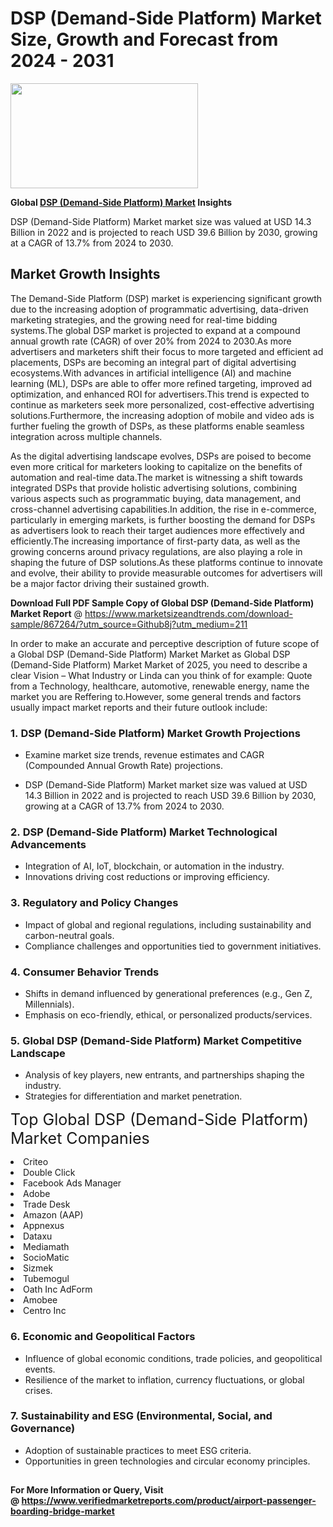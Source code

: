 <H1>DSP (Demand-Side Platform) Market Size, Growth and Forecast from 2024 - 2031</H1><img class="aligncenter size-medium wp-image-584254" src="https://thirdeyenews.in/wp-content/uploads/2024/09/Global-Market-Research-300x168.jpeg" alt="" width="300" height="168" /><p><strong>Global&nbsp;<a href="https://www.marketsizeandtrends.com/download-sample/867264/?utm_source=Github8j?utm_medium=211">DSP (Demand-Side Platform) Market</a> Insights</strong></p><p>DSP (Demand-Side Platform) Market market size was valued at USD 14.3 Billion in 2022 and is projected to reach USD 39.6 Billion by 2030, growing at a CAGR of 13.7% from 2024 to 2030.</p><p><h2>Market Growth Insights</h2> <p>The Demand-Side Platform (DSP) market is experiencing significant growth due to the increasing adoption of programmatic advertising, data-driven marketing strategies, and the growing need for real-time bidding systems.The global DSP market is projected to expand at a compound annual growth rate (CAGR) of over 20% from 2024 to 2030.As more advertisers and marketers shift their focus to more targeted and efficient ad placements, DSPs are becoming an integral part of digital advertising ecosystems.With advances in artificial intelligence (AI) and machine learning (ML), DSPs are able to offer more refined targeting, improved ad optimization, and enhanced ROI for advertisers.This trend is expected to continue as marketers seek more personalized, cost-effective advertising solutions.Furthermore, the increasing adoption of mobile and video ads is further fueling the growth of DSPs, as these platforms enable seamless integration across multiple channels.</p> <p>As the digital advertising landscape evolves, DSPs are poised to become even more critical for marketers looking to capitalize on the benefits of automation and real-time data.The market is witnessing a shift towards integrated DSPs that provide holistic advertising solutions, combining various aspects such as programmatic buying, data management, and cross-channel advertising capabilities.In addition, the rise in e-commerce, particularly in emerging markets, is further boosting the demand for DSPs as advertisers look to reach their target audiences more effectively and efficiently.The increasing importance of first-party data, as well as the growing concerns around privacy regulations, are also playing a role in shaping the future of DSP solutions.As these platforms continue to innovate and evolve, their ability to provide measurable outcomes for advertisers will be a major factor driving their sustained growth.<p><span class=""><strong>Download Full PDF Sample Copy of Global DSP (Demand-Side Platform) Market Report</strong> @ <a href="https://www.marketsizeandtrends.com/download-sample/867264/?utm_source=Github8j?utm_medium=211" target="_blank">https://www.marketsizeandtrends.com/download-sample/867264/?utm_source=Github8j?utm_medium=211</a></span></p><p>In order to make an accurate and perceptive description of future scope of a Global&nbsp;DSP (Demand-Side Platform) Market Market as Global&nbsp;DSP (Demand-Side Platform) Market Market of 2025, you need to describe a clear Vision &ndash; What Industry or Linda can you think of for example: Quote from a Technology, healthcare, automotive, renewable energy, name the market you are Reffering to.However, some general trends and factors usually impact market reports and their future outlook include:</p><h3>1.&nbsp;<strong>DSP (Demand-Side Platform) Market Growth Projections</strong></h3><ul><li>Examine market size trends, revenue estimates and CAGR (Compounded Annual Growth Rate) projections.</li><li><p>DSP (Demand-Side Platform) Market market size was valued at USD 14.3 Billion in 2022 and is projected to reach USD 39.6 Billion by 2030, growing at a CAGR of 13.7% from 2024 to 2030.</p></li></ul><h3>2.&nbsp;<strong>DSP (Demand-Side Platform) Market Technological Advancements</strong></h3><ul><li>Integration of AI, IoT, blockchain, or automation in the industry.</li><li>Innovations driving cost reductions or improving efficiency.</li></ul><h3>3.&nbsp;<strong>Regulatory and Policy Changes</strong></h3><ul><li>Impact of global and regional regulations, including sustainability and carbon-neutral goals.</li><li>Compliance challenges and opportunities tied to government initiatives.</li></ul><h3>4.&nbsp;<strong>Consumer Behavior Trends</strong></h3><ul><li>Shifts in demand influenced by generational preferences (e.g., Gen Z, Millennials).</li><li>Emphasis on eco-friendly, ethical, or personalized products/services.</li></ul><h3>5.&nbsp;<strong>Global DSP (Demand-Side Platform) Market Competitive Landscape</strong></h3><ul><li>Analysis of key players, new entrants, and partnerships shaping the industry.</li><li>Strategies for differentiation and market penetration.</li></ul><p data-pm-slice="1 1 []"><span style="color: inherit; font-family: inherit; font-size: 25px;">Top Global DSP (Demand-Side Platform) Market Companies</span></p><div class="" data-test-id=""><p><li>Criteo</li><li> Double Click</li><li> Facebook Ads Manager</li><li> Adobe</li><li> Trade Desk</li><li> Amazon (AAP)</li><li> Appnexus</li><li> Dataxu</li><li> Mediamath</li><li> SocioMatic</li><li> Sizmek</li><li> Tubemogul</li><li> Oath Inc AdForm</li><li> Amobee</li><li> Centro Inc</li></p></div><h3>6.&nbsp;<strong>Economic and Geopolitical Factors</strong></h3><ul><li>Influence of global economic conditions, trade policies, and geopolitical events.</li><li>Resilience of the market to inflation, currency fluctuations, or global crises.</li></ul><h3>7.&nbsp;<strong>Sustainability and ESG (Environmental, Social, and Governance)</strong></h3><ul><li>Adoption of sustainable practices to meet ESG criteria.</li><li>Opportunities in green technologies and circular economy principles.</li></ul><h2><strong style="font-size: 14px;">For More Information or Query, Visit @&nbsp;</strong><a style="background-color: #ffffff; font-size: 14px;" href="https://www.marketsizeandtrends.com/report/dsp-demand-side-platform-market/" target="_blank">https://www.verifiedmarketreports.com/product/airport-passenger-boarding-bridge-market</a></h2>